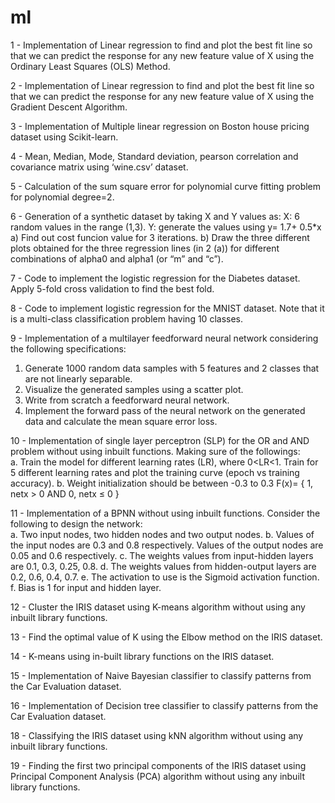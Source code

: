 # ml

1 - Implementation of Linear regression to find and plot the best fit line so that we can predict the response for any new feature
value of X using the Ordinary Least Squares (OLS) Method.

2 - Implementation of Linear regression to find and plot the best fit line so that we can predict the response for any new feature
value of X using the Gradient Descent Algorithm.

3 - Implementation of Multiple linear regression on Boston house pricing dataset using Scikit-learn.

4 - Mean, Median, Mode, Standard deviation, pearson correlation and covariance matrix using ‘wine.csv’ dataset.

5 - Calculation of the sum square error for polynomial curve fitting problem for polynomial degree=2.

6 - Generation of a synthetic dataset by taking X and Y values as:
    X: 6 random values in the range (1,3).
    Y: generate the values using y= 1.7+ 0.5*x
        a) Find out cost funcion value for 3 iterations.
        b) Draw the three different plots obtained for the three  regression lines (in 2 (a)) for different combinations of alpha0 and alpha1 (or “m” and “c”). 

7 - Code to implement the logistic regression for the Diabetes dataset. Apply 5-fold cross validation to find the best fold. 

8 - Code to implement logistic regression for the MNIST dataset. Note that it is a multi-class classification problem having 10 classes. 

9 - Implementation of a multilayer feedforward neural network considering the following specifications:
  1. Generate 1000 random data samples with 5 features and 2 classes that are not linearly separable. 
  2. Visualize the generated samples using a scatter plot. 
  3. Write from scratch a feedforward neural network.
  4. Implement the forward pass of the neural network on the generated data and calculate the mean square error loss. 

10 - Implementation of single layer perceptron (SLP) for the OR and AND problem without using inbuilt functions.
      Making sure of the followings:                                    
        a. Train the model for different learning rates (LR), where 0<LR<1. Train for 5 different learning rates and plot the training curve (epoch vs training                   accuracy).
        b. Weight initialization should be between -0.3 to 0.3
            F(x)= { 1, netx > 0 AND 0,  netx ≤ 0 }
            
11 - Implementation of a BPNN without using inbuilt functions. 
      Consider the following to design the network:                                                                     
        a. Two input nodes, two hidden nodes and two output nodes. 
        b. Values of the input nodes are 0.3 and 0.8 respectively.  Values of the output nodes are 0.05 and 0.6 respectively. 
        c. The weights values from input-hidden layers are 0.1, 0.3, 0.25, 0.8.
        d. The weights values from hidden-output layers are 0.2, 0.6, 0.4, 0.7.
        e. The activation to use is the Sigmoid activation function. 
        f. Bias is 1 for input and hidden layer. 
       
12 - Cluster the IRIS dataset using K-means algorithm without using any inbuilt library functions.

13 - Find the optimal value of K using the Elbow method on the IRIS dataset.

14 - K-means using in-built library functions on the IRIS dataset.

15 - Implementation of Naive Bayesian classifier to classify patterns from the Car Evaluation dataset.

16 - Implementation of Decision tree classifier to classify patterns from the Car Evaluation dataset.

18 - Classifying the IRIS dataset using kNN algorithm without using any inbuilt library functions.

19 - Finding the first two principal components of the IRIS dataset using Principal Component Analysis (PCA) algorithm without using any inbuilt library functions.
